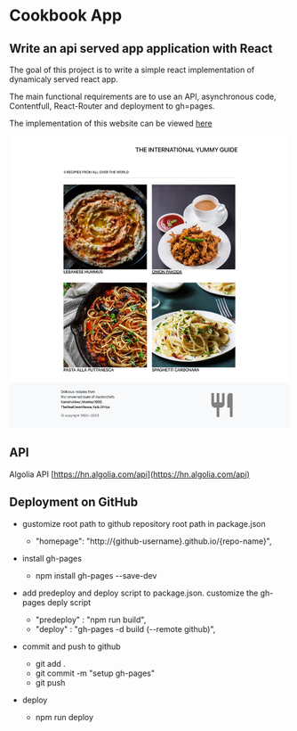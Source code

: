 # Cookbook App

## Write an api served app application with React

The goal of this project is to write a simple react implementation of dynamicaly served react app.

The main functional requirements are to use an API, asynchronous code, Contentfull, React-Router and deployment to gh=pages.

The implementation of this website can be viewed [here](https://konstrukteur.github.io/cookbook-react-app/)

![initial design](design.png)

## API

Algolia API [https://hn.algolia.com/api](https://hn.algolia.com/api)

## Deployment on GitHub

- gustomize root path to github repository root path in package.json

  - "homepage": "http://{github-username}.github.io/{repo-name}",

- install gh-pages

  - npm install gh-pages --save-dev

- add predeploy and deploy script to package.json. customize the gh-pages deply script

  - "predeploy" : "npm run build",
  - "deploy" : "gh-pages -d build (--remote github)",

- commit and push to github

  - git add .
  - git commit -m "setup gh-pages"
  - git push

- deploy
  - npm run deploy
